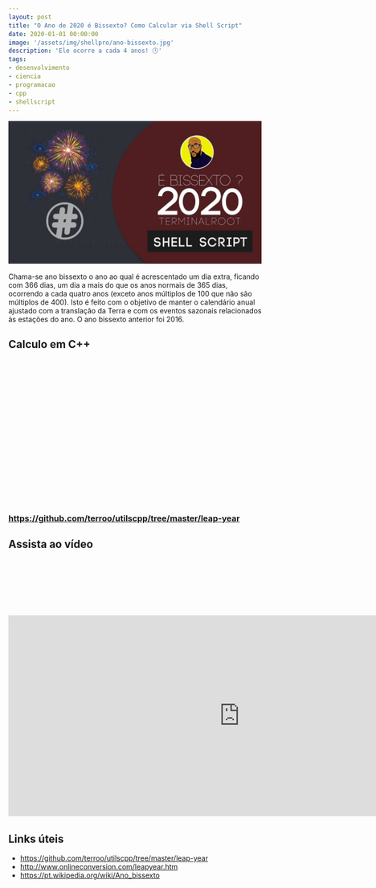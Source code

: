```yaml
---
layout: post
title: "O Ano de 2020 é Bissexto? Como Calcular via Shell Script"
date: 2020-01-01 00:00:00
image: '/assets/img/shellpro/ano-bissexto.jpg'
description: 'Ele ocorre a cada 4 anos! 🕓'
tags:
- desenvolvimento
- ciencia
- programacao
- cpp
- shellscript
---
```


![O Ano de 2020 é Bissexto? Como Calcular via Shell Script](/assets/img/shellpro/ano-bissexto.jpg "O Ano de 2020 é Bissexto? Como Calcular via Shell Script")

Chama-se ano bissexto o ano ao qual é acrescentado um dia extra, ficando com 366 dias, um dia a mais do que os anos normais de 365 dias, ocorrendo a cada quatro anos (exceto anos múltiplos de 100 que não são múltiplos de 400). Isto é feito com o objetivo de manter o calendário anual ajustado com a translação da Terra e com os eventos sazonais relacionados às estações do ano. O ano bissexto anterior foi 2016.

## Calculo em C++

<!-- QUADRADO -->
<script async src="//pagead2.googlesyndication.com/pagead/js/adsbygoogle.js"></script>
<ins class="adsbygoogle"
style="display:inline-block;width:336px;height:280px"
data-ad-client="ca-pub-2838251107855362"
data-ad-slot="5351066970"></ins>
<script>
(adsbygoogle = window.adsbygoogle || []).push({});
</script>

### <https://github.com/terroo/utilscpp/tree/master/leap-year>

## Assista ao vídeo

<!-- MINI ANÚNCIO -->
<script async src="//pagead2.googlesyndication.com/pagead/js/adsbygoogle.js"></script>
<!-- Games Root -->
<ins class="adsbygoogle"
style="display:inline-block;width:730px;height:95px"
data-ad-client="ca-pub-2838251107855362"
data-ad-slot="5351066970"></ins>
<script>
(adsbygoogle = window.adsbygoogle || []).push({});
</script>

<iframe width="920" height="400" src="https://www.youtube.com/embed/cwHn2CG_ZUc" frameborder="0" allow="accelerometer; autoplay; encrypted-media; gyroscope; picture-in-picture" allowfullscreen></iframe>

## Links úteis
+ <https://github.com/terroo/utilscpp/tree/master/leap-year>
+ <http://www.onlineconversion.com/leapyear.htm>
+ <https://pt.wikipedia.org/wiki/Ano_bissexto>
